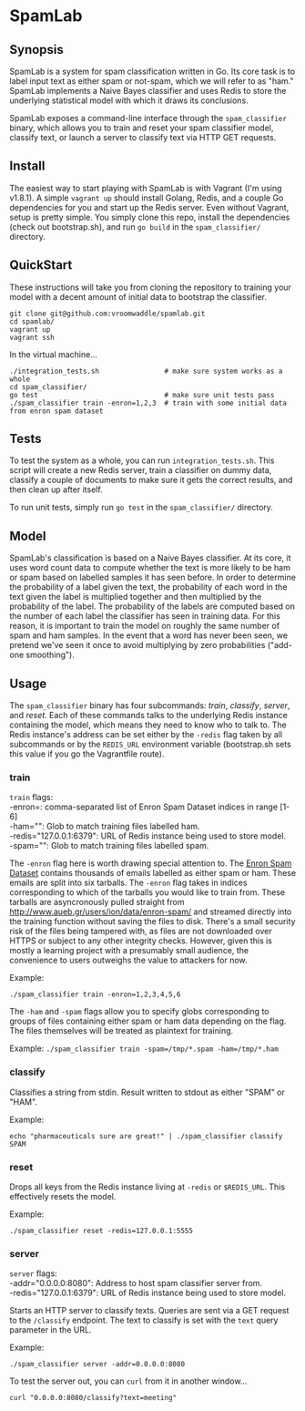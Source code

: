 # SpamLab

## Synopsis

SpamLab is a system for spam classification written in Go. Its core task is to label input text as either spam or not-spam, which we will refer to as "ham." SpamLab implements a Naive Bayes classifier and uses Redis to store the underlying statistical model with which it draws its conclusions.

SpamLab exposes a command-line interface through the `spam_classifier` binary, which allows you to train and reset your spam classifier model, classify text, or launch a server to classify text via HTTP GET requests.

## Install

The easiest way to start playing with SpamLab is with Vagrant (I'm using v1.8.1). A simple `vagrant up` should install Golang, Redis, and a couple Go dependencies for you and start up the Redis server. Even without Vagrant, setup is pretty simple. You simply clone this repo, install the dependencies (check out bootstrap.sh), and run `go build` in the `spam_classifier/` directory.

## QuickStart

These instructions will take you from cloning the repository to training your model with a decent amount of initial data to bootstrap the classifier.

```
git clone git@github.com:vroomwaddle/spamlab.git
cd spamlab/
vagrant up
vagrant ssh
```
In the virtual machine...
```
./integration_tests.sh                # make sure system works as a whole
cd spam_classifier/
go test                               # make sure unit tests pass
./spam_classifier train -enron=1,2,3  # train with some initial data from enron spam dataset
```

## Tests

To test the system as a whole, you can run `integration_tests.sh`. This script will create a new Redis server, train a classifier on dummy data, classify a couple of documents to make sure it gets the correct results, and then clean up after itself.

To run unit tests, simply run `go test` in the `spam_classifier/` directory.

## Model

SpamLab's classification is based on a Naive Bayes classifier. At its core, it uses word count data to compute whether the text is more likely to be ham or spam based on labelled samples it has seen before. In order to determine the probability of a label given the text, the probability of each word in the text given the label is multiplied together and then multiplied by the probability of the label. The probability of the labels are computed based on the number of each label the classifier has seen in training data. For this reason, it is important to train the model on roughly the same number of spam and ham samples. In the event that a word has never been seen, we pretend we've seen it once to avoid multiplying by zero probabilities ("add-one smoothing").

## Usage

The `spam_classifier` binary has four subcommands: *train*, *classify*, *server*, and *reset*. Each of these commands talks to the underlying Redis instance containing the model, which means they need to know who to talk to. The Redis instance's address can be set either by the `-redis` flag taken by all subcommands or by the `REDIS_URL` environment variable (bootstrap.sh sets this value if you go the Vagrantfile route).

### train

`train` flags:  
-enron=: comma-separated list of Enron Spam Dataset indices in range [1-6]  
-ham="": Glob to match training files labelled ham.  
-redis="127.0.0.1:6379": URL of Redis instance being used to store model.  
-spam="": Glob to match training files labelled spam.  
    
The `-enron` flag here is worth drawing special attention to. The [Enron Spam Dataset](http://www.aueb.gr/users/ion/data/enron-spam/) contains thousands of emails labelled as either spam or ham. These emails are split into six tarballs. The `-enron` flag takes in indices corresponding to which of the tarballs you would like to train from. These tarballs are asyncronously pulled straight from http://www.aueb.gr/users/ion/data/enron-spam/ and streamed directly into the training function without saving the files to disk. There's a small security risk of the files being tampered with, as files are not downloaded over HTTPS or subject to any other integrity checks. However, given this is mostly a learning project with a presumably small audience, the convenience to users outweighs the value to attackers for now.

Example:

`./spam_classifier train -enron=1,2,3,4,5,6`

The `-ham` and `-spam` flags allow you to specify globs corresponding to groups of files containing either spam or ham data depending on the flag. The files themselves will be treated as plaintext for training.

Example:
`./spam_classifier train -spam=/tmp/*.spam -ham=/tmp/*.ham` 

### classify

Classifies a string from stdin. Result written to stdout as either "SPAM" or "HAM".

Example:

```
echo "pharmaceuticals sure are great!" | ./spam_classifier classify
SPAM
```

### reset

Drops all keys from the Redis instance living at `-redis` or `$REDIS_URL`. This effectively resets the model.

Example:

`./spam_classifier reset -redis=127.0.0.1:5555`

### server

`server` flags:  
-addr="0.0.0.0:8080": Address to host spam classifier server from.    
-redis="127.0.0.1:6379": URL of Redis instance being used to store model.   

Starts an HTTP server to classify texts. Queries are sent via a GET request to the `/classify` endpoint. The text to classify is set with the `text` query parameter in the URL.

Example:

`./spam_classifier server -addr=0.0.0.0:8080`

To test the server out, you can `curl` from it in another window...

`curl "0.0.0.0:8080/classify?text=meeting"`
